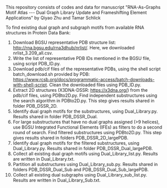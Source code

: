 This repository consists of codes and data for manuscript "RNA-As-Graphs Motif Atlas --- Dual Graph Library Update and Frameshifting Element Applications" by Qiyao Zhu and Tamar Schlick

To find existing dual graph and subgraph motifs from available RNA structures in Protein Data Bank:
1. Download BGSU representative PDB structure list: http://rna.bgsu.edu/rna3dhub/nrlist/. Here, we downloaded nrlist_3.209_all.csv.
2. Write the list of representative PDB IDs mentioned in the BGSU file, using script PDB_ID.py.
3. Download pdb/cif files of the representative PDBs, using the shell script batch_download.sh provided by PDB: https://www.rcsb.org/docs/programmatic-access/batch-downloads-with-shell-script. Clean the downloaded files using PDB_ID.py.
4. Extract 2D structures (X3DNA-DSSR: https://x3dna.org/) from the pdb/cif files, using PDBto2D.py. Find independent substructures using the search algorithm in PDBto2D.py. This step gives results shared in folder PDB_DSSR_2D.
5. Identify dual graph motifs for the substructures, using Dual_Library.py. Results shared in folder PDB_DSSR_Dual.
6. For large substructures that have no dual graphs assigned (>9 helices), use BGSU Integrated Functional Elements (IFEs) as filters to do a second round of search. Find filtered substructures using PDBto2D.py. This step gives results shared in folders PDB_DSSR_2D_largePDB.
7. Identify dual graph motifs for the filtered substructures, using Dual_Library.py. Results shared in folder PDB_DSSR_Dual_largePDB.
8. Collect all existing dual graph motifs using Dual_Library_list.py. Results are written in Dual_Library.txt.
9. Partition all substructures using Dual_Library_sub.py. Results shared in folders PDB_DSSR_Dual_Sub and PDB_DSSR_Dual_Sub_largePDB.
10. Collect all existing dual subgraphs using Dual_Library_sub_list.py. Results are written in Dual_Library_Sub.txt.
